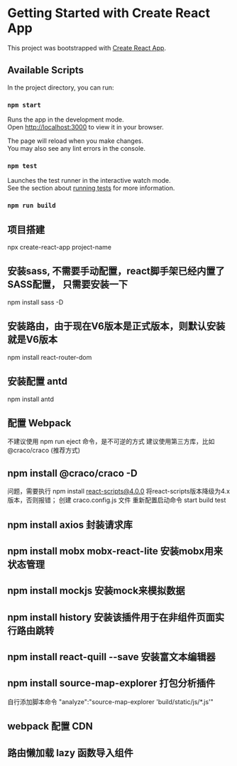 # Getting Started with Create React App

This project was bootstrapped with [Create React App](https://github.com/facebook/create-react-app).

## Available Scripts

In the project directory, you can run:

### `npm start`

Runs the app in the development mode.\
Open [http://localhost:3000](http://localhost:3000) to view it in your browser.

The page will reload when you make changes.\
You may also see any lint errors in the console.

### `npm test`

Launches the test runner in the interactive watch mode.\
See the section about [running tests](https://facebook.github.io/create-react-app/docs/running-tests) for more information.

### `npm run build`


## 项目搭建
 npx create-react-app project-name

## 安装sass, 不需要手动配置，react脚手架已经内置了SASS配置， 只需要安装一下
 npm install sass -D
 
## 安装路由，由于现在V6版本是正式版本，则默认安装就是V6版本
  npm install react-router-dom

## 安装配置 antd
  npm install antd
  
## 配置 Webpack
  不建议使用 npm run eject 命令，是不可逆的方式
  建议使用第三方库，比如 @craco/craco (推荐方式)
  
## npm install @craco/craco -D
  问题，需要执行 npm install react-scripts@4.0.0 将react-scripts版本降级为4.x版本，否则报错；
  创建 craco.config.js 文件
  重新配置启动命令 start build test
  
## npm install axios 封装请求库

## npm install mobx mobx-react-lite 安装mobx用来状态管理

## npm install mockjs 安装mock来模拟数据

## npm install history 安装该插件用于在非组件页面实行路由跳转

## npm install react-quill --save 安装富文本编辑器

## npm install source-map-explorer 打包分析插件
   自行添加脚本命令 "analyze":"source-map-explorer 'build/static/js/*.js'"
## webpack 配置 CDN

## 路由懒加载 lazy 函数导入组件
  